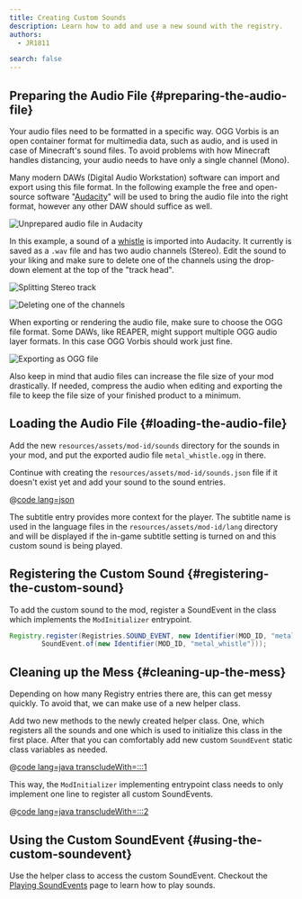 ```yaml
---
title: Creating Custom Sounds
description: Learn how to add and use a new sound with the registry.
authors:
  - JR1811

search: false
---
```


## Preparing the Audio File {#preparing-the-audio-file}

Your audio files need to be formatted in a specific way. OGG Vorbis is an open container format for multimedia data, such as audio, and is used in case of Minecraft's sound files. To avoid problems with how Minecraft handles distancing, your audio needs to have only a single channel (Mono).

Many modern DAWs (Digital Audio Workstation) software can import and export using this file format. In the following example the free and open-source software "[Audacity](https://www.audacityteam.org/)" will be used to bring the audio file into the right format, however any other DAW should suffice as well.

![Unprepared audio file in Audacity](/assets/develop/sounds/custom_sounds_0.png)

In this example, a sound of a [whistle](https://freesound.org/people/strongbot/sounds/568995/) is imported into Audacity. It currently is saved as a `.wav` file and has two audio channels (Stereo). Edit the sound to your liking and make sure to delete one of the channels using the drop-down element at the top of the "track head".

![Splitting Stereo track](/assets/develop/sounds/custom_sounds_1.png)

![Deleting one of the channels](/assets/develop/sounds/custom_sounds_2.png)

When exporting or rendering the audio file, make sure to choose the OGG file format. Some DAWs, like REAPER, might support multiple OGG audio layer formats. In this case OGG Vorbis should work just fine.

![Exporting as OGG file](/assets/develop/sounds/custom_sounds_3.png)

Also keep in mind that audio files can increase the file size of your mod drastically. If needed, compress the audio when editing and exporting the file to keep the file size of your finished product to a minimum.

## Loading the Audio File {#loading-the-audio-file}

Add the new `resources/assets/mod-id/sounds` directory for the sounds in your mod, and put the exported audio file `metal_whistle.ogg` in there.

Continue with creating the `resources/assets/mod-id/sounds.json` file if it doesn't exist yet and add your sound to the sound entries.

@[code lang=json](@/reference/1.20.4/src/main/resources/assets/example-mod/sounds.json)

The subtitle entry provides more context for the player. The subtitle name is used in the language files in the `resources/assets/mod-id/lang` directory and will be displayed if the in-game subtitle setting is turned on and this custom sound is being played.

## Registering the Custom Sound {#registering-the-custom-sound}

To add the custom sound to the mod, register a SoundEvent in the class which implements the `ModInitializer` entrypoint.

```java
Registry.register(Registries.SOUND_EVENT, new Identifier(MOD_ID, "metal_whistle"),
        SoundEvent.of(new Identifier(MOD_ID, "metal_whistle")));
```

## Cleaning up the Mess {#cleaning-up-the-mess}

Depending on how many Registry entries there are, this can get messy quickly. To avoid that, we can make use of a new helper class.

Add two new methods to the newly created helper class. One, which registers all the sounds and one which is used to initialize this class in the first place. After that you can comfortably add new custom `SoundEvent` static class variables as needed.

@[code lang=java transcludeWith=:::1](@/reference/1.20.4/src/main/java/com/example/docs/sound/CustomSounds.java)

This way, the `ModInitializer` implementing entrypoint class needs to only implement one line to register all custom SoundEvents.

@[code lang=java transcludeWith=:::2](@/reference/1.20.4/src/main/java/com/example/docs/sound/ExampleModSounds.java)

## Using the Custom SoundEvent {#using-the-custom-soundevent}

Use the helper class to access the custom SoundEvent. Checkout the [Playing SoundEvents](./using-sounds) page to learn how to play sounds.
